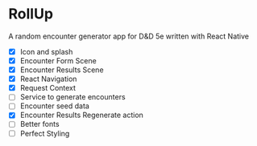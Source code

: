 # RollUp
A random encounter generator app for D&amp;D 5e written with React Native

- [x] Icon and splash
- [x] Encounter Form Scene
- [x] Encounter Results Scene
- [x] React Navigation
- [x] Request Context
- [ ] Service to generate encounters
- [ ] Encounter seed data
- [x] Encounter Results Regenerate action
- [ ] Better fonts
- [ ] Perfect Styling
